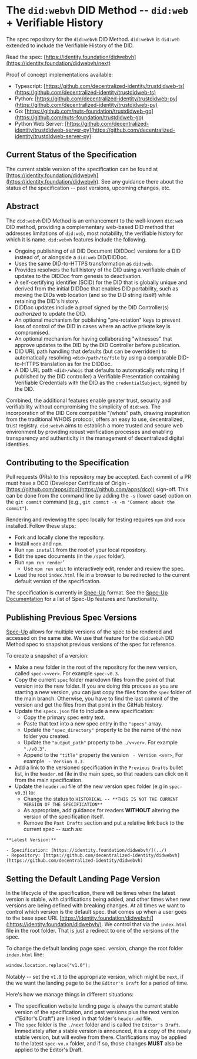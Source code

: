 # The `did:webvh` DID Method -- `did:web` + Verifiable History

The spec repository for the `did:webvh` DID Method. `did:webvh` is `did:web`
extended to include the Verifiable History of the DID.

Read the spec: [https://identity.foundation/didwebvh](https://identity.foundation/didwebvh/next)

Proof of concept implementations available:

- Typescript: [https://github.com/decentralized-identity/trustdidweb-ts](https://github.com/decentralized-identity/trustdidweb-ts)
- Python: [https://github.com/decentralized-identity/trustdidweb-py](https://github.com/decentralized-identity/trustdidweb-py)
- Go: [https://github.com/nuts-foundation/trustdidweb-go](https://github.com/nuts-foundation/trustdidweb-go)
- Python Web Server: [https://github.com/decentralized-identity/trustdidweb-server-py](https://github.com/decentralized-identity/trustdidweb-server-py)

## Current Status of the Specification

The current stable version of the specification can be found at
[https://identity.foundation/didwebvh](https://identity.foundation/didwebvh).
See any guidance there about the status of the specification -- past versions,
upcoming changes, etc.

## Abstract

The `did:webvh` DID Method is an enhancement to the well-known `did:web` DID
method, providing a complementary web-based DID method that addresses
limitations of `did:web`, most notability, the verifiable history for which it
is name. `did:webvh` features include the following.

- Ongoing publishing of all DID Document (DIDDoc) versions for a DID instead of,
  or alongside a `did:web` DID/DIDDoc.
- Uses the same DID-to-HTTPS transformation as `did:web`.
- Provides resolvers the full history of the DID using a verifiable chain of
  updates to the DIDDoc from genesis to deactivation.
- A self-certifying identifier (SCID) for the DID that is globally
  unique and derived from the initial DIDDoc that enables DID portability, such
  as moving the DIDs web location (and so the DID string itself) while retaining
  the DID's history.
- DIDDoc updates include a proof signed by the DID Controller(s) *authorized* to
  update the DID.
- An optional mechanism for publishing "pre-rotation" keys to prevent loss of
  control of the DID in cases where an active private key is compromised.
- An optional mechanism for having collaborating "witnesses"
  that approve updates to the DID by the DID Controller before publication.
- DID URL path handling that defaults (but can be overridden) to automatically
  resolving `<did>/path/to/file` by using a comparable DID-to-HTTPS translation
  as for the DIDDoc.
- A DID URL path `<did>/whois` that defaults to automatically returning (if
  published by the DID controller) a Verifiable Presentation containing
  Verifiable Credentials with the DID as the `credentialSubject`,
  signed by the DID.

Combined, the additional features enable greater trust, security and
verifiability without compromising the simplicity of `did:web`. The incorporation
of the DID Core compatible "/whois" path, drawing inspiration from the
traditional WHOIS protocol, offers an easy to use, decentralized, trust
registry. `did:webvh` aims to establish a more trusted and secure web
environment by providing robust verification processes and enabling transparency
and authenticity in the management of decentralized digital identities.

## Contributing to the Specification

Pull requests (PRs) to this repository may be accepted. Each commit of a PR must
have a DCO (Developer Certificate of Origin -
[https://github.com/apps/dco](https://github.com/apps/dco)) sign-off. This can
be done from the command line by adding the `-s` (lower case) option on the `git
commit` command (e.g., `git commit -s -m "Comment about the commit"`).

Rendering and reviewing the spec locally for testing requires `npm` and `node`
installed. Follow these steps:

- Fork and locally clone the repository.
- Install `node` and `npm`.
- Run `npm install` from the root of your local repository.
- Edit the spec documents (in the `/spec` folder).
- Run `npm run render`'
  - Use `npm run edit` to interactively edit, render and review the spec.
- Load the root `index.html` file in a browser to be redirected to the current default version of the specification.

The specification is currently in [Spec-Up] format. See the
[Spec-Up Documentation] for a list of Spec-Up features and functionality.

[Spec-Up]: https://github.com/decentralized-identity/spec-up
[Spec-Up Documentation]: https://identity.foundation/spec-up/

## Publishing Previous Spec Versions

[Spec-Up] allows for multiple versions of the spec to be rendered and accessed
on the same site. We use that feature for the `did:webvh` DID Method spec to snapshot
previous versions of the spec for reference.

To create a snapshot of a version:

- Make a new folder in the root of the repository for the new version, called `spec-v<ver>`. For example `spec-v0.3`.
- Copy the current `spec` folder markdown files from the point of that version into the new folder. If you are doing this process as you are starting a new version, you can just copy the files from the `spec` folder of the main branch. Otherwise, you have to find the last commit of the version and get the files from that point in the GitHub history.
- Update the `specs.json` file to include a new specification:
  - Copy the primary spec entry text.
  - Paste that text into a new spec entry in the `"specs"` array.
  - Update the `"spec_directory"` property to be the name of the new folder you created.
  - Update the `"output_path"` property to be `./v<ver>`. For example `"./v0.3"`.
  - Append to the `"title"` property the version ` - Version <ver>`, For example ` - Version 0.3`.
- Add a link to the versioned specification in the `Previous Drafts` bullet list, in the `header.md` file in the main spec, so that readers can click on it from the main specification.
- Update the `header.md` file of the new version spec folder (e.g in `spec-v0.3`) to:
  - Change the status to `HISTORICAL -- **THIS IS NOT THE CURRENT VERSION OF THE SPECIFICATION**`
  - As appropriate, add guidance for readers **WITHOUT** altering the version of the specification itself.
  - Remove the `Past Drafts` section and put a relative link back to the current spec -- such as:

```text
**Latest Version:**

- Specification: [https://identity.foundation/didwebvh/](../)
- Repository: [https://github.com/decentralized-identity/didwebvh](https://github.com/decentralized-identity/didwebvh)

```

## Setting the Default Landing Page Version

In the lifecycle of the specification, there will be times when the latest
version is stable, with clarifications being added, and other times when new
versions are being defined with breaking changes. At all times we want to
control which version is the default spec. that comes up when a user goes to the
base spec URL
[https://identity.foundation/didwebvh/](:https://identity.foundation/didwebvh/).
We control that via the `index.html` file in the root folder. That is just a
redirect to one of the versions of the spec.

To change the default landing page spec. version, change the root folder
`index.html` line:

```html
window.location.replace("v1.0");
```

Notably -- set the `v1.0` to the appropriate version, which might be `next`, if
the we want the landing page to be the `Editor's Draft` for a period of time.

Here's how we manage things in different situations:

- The specification website landing page is always the current stable version of
  the specification, and past versions plus the next version ("Editor's Draft")
  are linked in that folder's `header.md` file.
- The `spec` folder is the `./next` folder and is called the `Editor's Draft`.
  Immediately after a stable version is announced, it is a copy of the newly
  stable version, but will evolve from there. Clarifications may be applied to the latest
  `spec-vx.x` folder, and if so, those changes **MUST** also be applied to the Editor's
  Draft.

